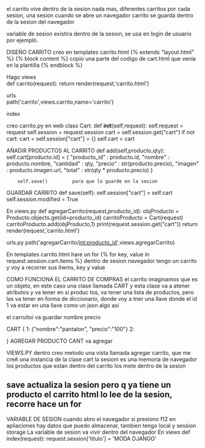 el carrito vive dentro de la sesion nada mas, diferentes carritos por cada sesion, una sesion cuando se abre un navegador
carrito se guarda dentro de la sesion del navegador

variable de sesion
existira dentro de la sesion, se usa en login de usuario por ejempló.

DISEÑO CARRITO
creo en templates  carrito.html 
{% extends "layout.html" %}
{% block content %}
copio una parte del codigo de cart.html que venia en la plantilla
{% endblock %} 

Hago views   
def carrito(request):
    return render(request,'carrito.html')

urls       
path('carrito',views.carrito,name='carrito')

index

creo carrito.py en web 
class Cart:
    def __init__(self,request):
        self.request = request
        self.session = request.session
        cart = self.session.get("cart")
        if not cart:
            cart = self.session["cart"] = {}
        self.cart = cart 


AÑADIR PRODUCTOS AL CARRITO
    def add(self,producto,qty):
        self.cart[producto.id] = {
            "producto_id" : producto.id,
            "nombre" : producto.nombre,
            "cantidad" : qty,
            "precio" : str(producto.precio),
            "imagen" : producto.imagen.url,
            "total" : str(qty * producto.precio)
        }      

        self.save()         para que lo guarde en la sesion

        
GUARDAR CARRITO
    def save(self):
        self.session["cart"] = self.cart
        self.session.modified = True


En views.py
def agregarCarrito(request,producto_id):
    objProducto = Producto.objects.get(id=producto_id)
    carritoProducto = Cart(request)
    carritoProducto.add(objProducto,1)
    print(request.session.get("cart"))
    return render(request,'carrito.html')

urls.py
    path('agregarCarrito/<int:producto_id>',views.agregarCarrito)

En templates carrito.html
hare un for
        {% for key, value in request.session.cart.items %}
dentro de sesion navegador tengo un carrito y voy a recorrer sus itwms,  key y value         

COMO FUNCIONA EL CARRITO DE COMPRAS
el carrito imaginamos que es un objeto, en este caso una clase llamada CART y esta clase va a atener atributos y va tener en si produc tos, va tener una lista de productos, pero las va tener en forma de diccionario, donde voy a tner una llave donde el id 1 va estar en una llave como un json algo asi

el carruitoi  va guardar nombre precio

CART
{
    1:
    {"nombre":"pantalon",
    "precio":"100"}
    2:

}
AGREGAR PRODUCTO CANT
va agregar

VIEWS.PY 
dentro creo metodo una vista llamada agregar carrito, que me creA una instancia de la clase cart
la sesiom es una memoria de navegador
los productos que estan dentro del carrito los mete dentro de la sesion

save actualiza la sesion pero q ya tiene un producto
el carrito html lo lee de la sesion, recorre hace un for 
---------

VARIABLE DE SESION
cuando abro el navegador si presiono f12 en apliaciones hay datos que puedo almacenar, tambien tengo local y session storage
La variable de sesion va vivir dentro del navegador
En views
def index(request):
    request.session['titulo'] = 'MODA DJANGO'









